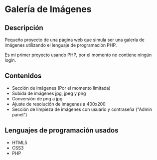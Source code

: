 # Galería de Imágenes

## Descripción
Pequeño proyecto de una página web que simula ser una galería de imágenes utilizando el lenguaje de programación PHP.

Es mi primer proyecto usando PHP, por el momento no contiene ningún login.

## Contenidos
- Sección de imágenes (Por el momento limitada)
- Subida de imágenes jpg, jpeg y png
- Conversión de png a jpg
- Ajuste de resolución de imágenes a 400x200
- Sección de limpieza de imágenes con usuario y contraseña ("Admin panel")

## Lenguajes de programación usados
- HTML5
- CSS3
- PHP


